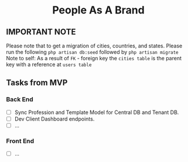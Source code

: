 <h1 align="center">People As A Brand</h1>
<h2><strong>IMPORTANT NOTE</strong></h2>
Please note that to get a migration of cities, countries, and states.
Please run the following
<code>php artisan db:seed</code> followed by <code>php artisan migrate</code>
Note to self: As a result of <code>FK</code> - foreign key the <code>cities table</code> is the parent key with a reference at <code>users table</code><br/>

## Tasks from MVP

### Back End
- [ ] Sync Profession and Template Model for Central DB and Tenant DB.
- [ ] Dev Client Dashboard endpoints.
- [ ] ...

### Front End
- [ ] ...
